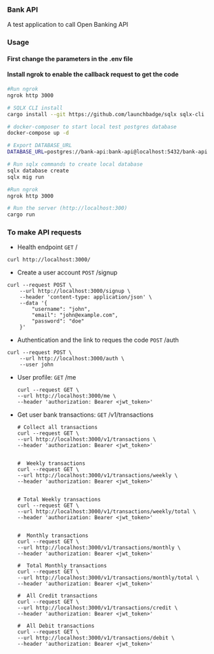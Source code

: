### Bank API
A test application to call Open Banking API


### Usage
#### First change the parameters in the .env file
#### Install ngrok to enable the callback request to get the code
```bash
#Run ngrok
ngrok http 3000

# SQLX CLI install
cargo install --git https://github.com/launchbadge/sqlx sqlx-cli

# docker-composer to start local test postgres database
docker-compose up -d

# Export DATABASE_URL
DATABASE_URL=postgres://bank-api:bank-api@localhost:5432/bank-api

# Run sqlx commands to create local database
sqlx database create
sqlx mig run

#Run ngrok
ngrok http 3000

# Run the server (http://localhost:300)
cargo run
```

### To make API requests
- Health endpoint `GET` /
```
curl http://localhost:3000/
```
- Create a user account `POST` /signup
```
curl --request POST \
    --url http://localhost:3000/signup \
    --header 'content-type: application/json' \
    --data '{
        "username": "john",
        "email": "john@example.com",
        "password": "doe"
    }'
```
- Authentication and the link to reques the code `POST` /auth
```
curl --request POST \
    --url http://localhost:3000/auth \
    --user john
```
- User profile: `GET` /me
  ```
  curl --request GET \
  --url http://localhost:3000/me \
  --header 'authorization: Bearer <jwt_token>'

- Get user bank transactions: `GET` /v1/transactions
  ```
  # Collect all transactions
  curl --request GET \
  --url http://localhost:3000/v1/transactions \
  --header 'authorization: Bearer <jwt_token>'
  

  #  Weekly transactions
  curl --request GET \
  --url http://localhost:3000/v1/transactions/weekly \
  --header 'authorization: Bearer <jwt_token>'


  # Total Weekly transactions
  curl --request GET \
  --url http://localhost:3000/v1/transactions/weekly/total \
  --header 'authorization: Bearer <jwt_token>'


  #  Monthly transactions
  curl --request GET \
  --url http://localhost:3000/v1/transactions/monthly \
  --header 'authorization: Bearer <jwt_token>'
  
  #  Total Monthly transactions
  curl --request GET \
  --url http://localhost:3000/v1/transactions/monthly/total \
  --header 'authorization: Bearer <jwt_token>'

  #  All Credit transactions
  curl --request GET \
  --url http://localhost:3000/v1/transactions/credit \
  --header 'authorization: Bearer <jwt_token>'

  #  All Debit transactions
  curl --request GET \
  --url http://localhost:3000/v1/transactions/debit \
  --header 'authorization: Bearer <jwt_token>'
  ```



